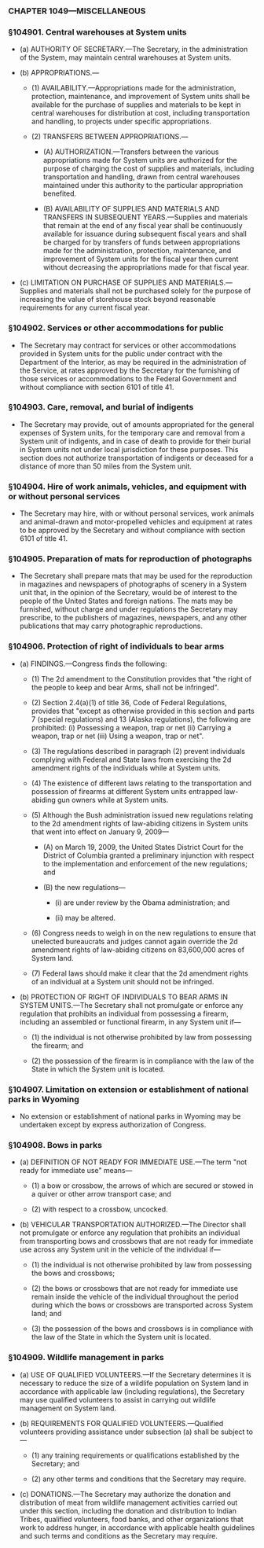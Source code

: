 ### **CHAPTER 1049—MISCELLANEOUS**

### §104901. Central warehouses at System units
* (a) AUTHORITY OF SECRETARY.—The Secretary, in the administration of the System, may maintain central warehouses at System units.

* (b) APPROPRIATIONS.—

  * (1) AVAILABILITY.—Appropriations made for the administration, protection, maintenance, and improvement of System units shall be available for the purchase of supplies and materials to be kept in central warehouses for distribution at cost, including transportation and handling, to projects under specific appropriations.

  * (2) TRANSFERS BETWEEN APPROPRIATIONS.—

    * (A) AUTHORIZATION.—Transfers between the various appropriations made for System units are authorized for the purpose of charging the cost of supplies and materials, including transportation and handling, drawn from central warehouses maintained under this authority to the particular appropriation benefited.

    * (B) AVAILABILITY OF SUPPLIES AND MATERIALS AND TRANSFERS IN SUBSEQUENT YEARS.—Supplies and materials that remain at the end of any fiscal year shall be continuously available for issuance during subsequent fiscal years and shall be charged for by transfers of funds between appropriations made for the administration, protection, maintenance, and improvement of System units for the fiscal year then current without decreasing the appropriations made for that fiscal year.


* (c) LIMITATION ON PURCHASE OF SUPPLIES AND MATERIALS.—Supplies and materials shall not be purchased solely for the purpose of increasing the value of storehouse stock beyond reasonable requirements for any current fiscal year.

### §104902. Services or other accommodations for public
* The Secretary may contract for services or other accommodations provided in System units for the public under contract with the Department of the Interior, as may be required in the administration of the Service, at rates approved by the Secretary for the furnishing of those services or accommodations to the Federal Government and without compliance with section 6101 of title 41.

### §104903. Care, removal, and burial of indigents
* The Secretary may provide, out of amounts appropriated for the general expenses of System units, for the temporary care and removal from a System unit of indigents, and in case of death to provide for their burial in System units not under local jurisdiction for these purposes. This section does not authorize transportation of indigents or deceased for a distance of more than 50 miles from the System unit.

### §104904. Hire of work animals, vehicles, and equipment with or without personal services
* The Secretary may hire, with or without personal services, work animals and animal-drawn and motor-propelled vehicles and equipment at rates to be approved by the Secretary and without compliance with section 6101 of title 41.

### §104905. Preparation of mats for reproduction of photographs
* The Secretary shall prepare mats that may be used for the reproduction in magazines and newspapers of photographs of scenery in a System unit that, in the opinion of the Secretary, would be of interest to the people of the United States and foreign nations. The mats may be furnished, without charge and under regulations the Secretary may prescribe, to the publishers of magazines, newspapers, and any other publications that may carry photographic reproductions.

### §104906. Protection of right of individuals to bear arms
* (a) FINDINGS.—Congress finds the following:

  * (1) The 2d amendment to the Constitution provides that "the right of the people to keep and bear Arms, shall not be infringed".

  * (2) Section 2.4(a)(1) of title 36, Code of Federal Regulations, provides that "except as otherwise provided in this section and parts 7 (special regulations) and 13 (Alaska regulations), the following are prohibited: (i) Possessing a weapon, trap or net (ii) Carrying a weapon, trap or net (iii) Using a weapon, trap or net".

  * (3) The regulations described in paragraph (2) prevent individuals complying with Federal and State laws from exercising the 2d amendment rights of the individuals while at System units.

  * (4) The existence of different laws relating to the transportation and possession of firearms at different System units entrapped law-abiding gun owners while at System units.

  * (5) Although the Bush administration issued new regulations relating to the 2d amendment rights of law-abiding citizens in System units that went into effect on January 9, 2009—

    * (A) on March 19, 2009, the United States District Court for the District of Columbia granted a preliminary injunction with respect to the implementation and enforcement of the new regulations; and

    * (B) the new regulations—

      * (i) are under review by the Obama administration; and

      * (ii) may be altered.


  * (6) Congress needs to weigh in on the new regulations to ensure that unelected bureaucrats and judges cannot again override the 2d amendment rights of law-abiding citizens on 83,600,000 acres of System land.

  * (7) Federal laws should make it clear that the 2d amendment rights of an individual at a System unit should not be infringed.


* (b) PROTECTION OF RIGHT OF INDIVIDUALS TO BEAR ARMS IN SYSTEM UNITS.—The Secretary shall not promulgate or enforce any regulation that prohibits an individual from possessing a firearm, including an assembled or functional firearm, in any System unit if—

  * (1) the individual is not otherwise prohibited by law from possessing the firearm; and

  * (2) the possession of the firearm is in compliance with the law of the State in which the System unit is located.

### §104907. Limitation on extension or establishment of national parks in Wyoming
* No extension or establishment of national parks in Wyoming may be undertaken except by express authorization of Congress.

### §104908. Bows in parks
* (a) DEFINITION OF NOT READY FOR IMMEDIATE USE.—The term "not ready for immediate use" means—

  * (1) a bow or crossbow, the arrows of which are secured or stowed in a quiver or other arrow transport case; and

  * (2) with respect to a crossbow, uncocked.


* (b) VEHICULAR TRANSPORTATION AUTHORIZED.—The Director shall not promulgate or enforce any regulation that prohibits an individual from transporting bows and crossbows that are not ready for immediate use across any System unit in the vehicle of the individual if—

  * (1) the individual is not otherwise prohibited by law from possessing the bows and crossbows;

  * (2) the bows or crossbows that are not ready for immediate use remain inside the vehicle of the individual throughout the period during which the bows or crossbows are transported across System land; and

  * (3) the possession of the bows and crossbows is in compliance with the law of the State in which the System unit is located.

### §104909. Wildlife management in parks
* (a) USE OF QUALIFIED VOLUNTEERS.—If the Secretary determines it is necessary to reduce the size of a wildlife population on System land in accordance with applicable law (including regulations), the Secretary may use qualified volunteers to assist in carrying out wildlife management on System land.

* (b) REQUIREMENTS FOR QUALIFIED VOLUNTEERS.—Qualified volunteers providing assistance under subsection (a) shall be subject to—

  * (1) any training requirements or qualifications established by the Secretary; and

  * (2) any other terms and conditions that the Secretary may require.


* (c) DONATIONS.—The Secretary may authorize the donation and distribution of meat from wildlife management activities carried out under this section, including the donation and distribution to Indian Tribes, qualified volunteers, food banks, and other organizations that work to address hunger, in accordance with applicable health guidelines and such terms and conditions as the Secretary may require.